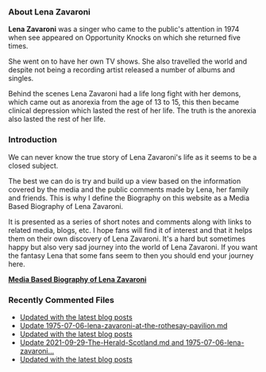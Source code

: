 ### About Lena Zavaroni

<p><strong>Lena Zavaroni</strong> was a singer who came to the public's attention in 1974 when see appeared on Opportunity Knocks on which she returned five times.</p>

<p>She went on to have her own TV shows. She also travelled the world and despite not being a recording artist released a number of albums and singles.</p>

<p>Behind the scenes Lena Zavaroni had a life long fight with her demons, which came out as anorexia from the age of 13 to 15, this then became clinical depression which lasted the rest of her life. The truth is the anorexia also lasted the rest of her life.</p>

### Introduction

<p>We can never know the true story of Lena Zavaroni's life as it seems to be a closed subject.</p>

<p>The best we can do is try and build up a view based on the information covered by the media and the public comments made by Lena, her family and friends. This is why I define the Biography on this website as a Media Based Biography of Lena Zavaroni.</p>

<p>It is presented as a series of short notes and comments along with links to related media, blogs, etc. I hope fans will find it of interest and that it helps them on their own discovery of Lena Zavaroni. It's a hard but sometimes happy but also very sad journey into the world of Lena Zavaroni. If you want the fantasy Lena that some fans seem to then you should end your journey here.</p>

<a href="https://fanzoflenazavaroni.github.io/biography/lena-zavaroni/"><strong>Media Based Biography of Lena Zavaroni</strong></a>

### Recently Commented Files

<!-- BLOG-POST-LIST:START -->
- [Updated with the latest blog posts](https://github.com/FanzOfLenaZavaroni/fanzoflenazavaroni.github.io/commit/c02cee7ffdf3e682bd27fffeb9eb3804a22f3749)
- [Update 1975-07-06-lena-zavaroni-at-the-rothesay-pavilion.md](https://github.com/FanzOfLenaZavaroni/fanzoflenazavaroni.github.io/commit/4a0ccfb2e524a59fa15e9b11225c0276c6adcba5)
- [Updated with the latest blog posts](https://github.com/FanzOfLenaZavaroni/fanzoflenazavaroni.github.io/commit/a1ce21dadb02a5b8376a6a1339dee46828f23ad1)
- [Update 2021-09-29-The-Herald-Scotland.md and 1975-07-06-lena-zavaroni…](https://github.com/FanzOfLenaZavaroni/fanzoflenazavaroni.github.io/commit/b49f40bcf333360261b2eb90643f72d1eb945cc3)
- [Updated with the latest blog posts](https://github.com/FanzOfLenaZavaroni/fanzoflenazavaroni.github.io/commit/237e419678381aeb40511789a2b5b159dc5b699f)
<!-- BLOG-POST-LIST:END -->
